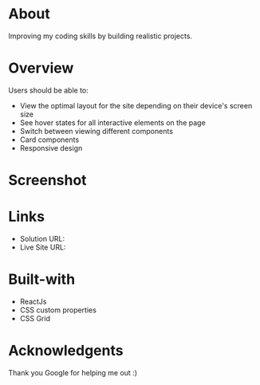 
# About

   Improving my coding skills by building realistic projects.


# Overview

  Users should be able to:

   - View the optimal layout for the site depending on their device's screen size
   - See hover states for all interactive elements on the page
   - Switch between viewing different components
   - Card components
   - Responsive design
   
# Screenshot

 
# Links
  - Solution URL: 
  - Live Site URL:  
  
# Built-with
  - ReactJs
  - CSS custom properties
  - CSS Grid
  
# Acknowledgents
   Thank you Google for helping me out :)
